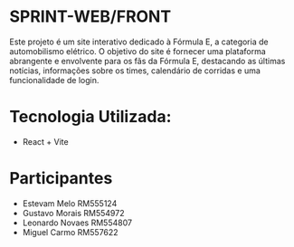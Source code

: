 # SPRINT-WEB/FRONT
Este projeto é um site interativo dedicado à Fórmula E, a categoria de automobilismo elétrico. O objetivo do site é fornecer uma plataforma abrangente e envolvente para os fãs da Fórmula E, destacando as últimas notícias, informações sobre os times, calendário de corridas e uma funcionalidade de login.

# Tecnologia Utilizada:
- React + Vite


# Participantes
- Estevam Melo RM555124
- Gustavo Morais RM554972
- Leonardo Novaes RM554807
- Miguel Carmo RM557622
